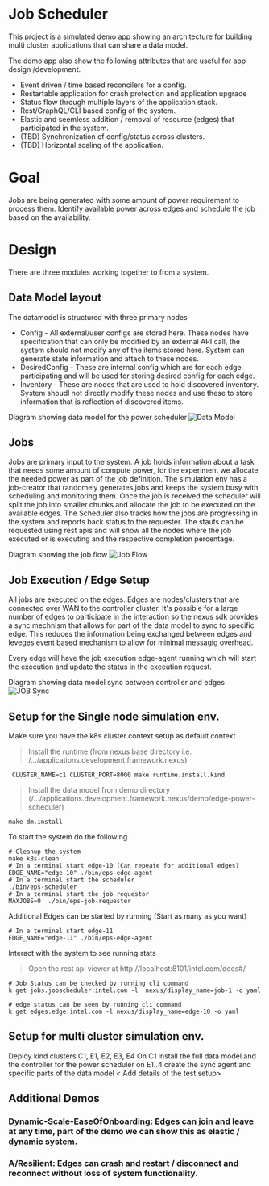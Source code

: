 # Job Scheduler
This project is a simulated demo app showing an architecture for building multi cluster applications that can share a data model. 

The demo app also show the following attributes that are useful for app design /development.
- Event driven / time based reconcilers for a config. 
- Restartable application for crash protection and application upgrade
- Status flow through multiple layers of the application stack.
- Rest/GraphQL/CLI based config of the system.
- Elastic and seemless addition / removal of resource (edges) that participated in the system.
- (TBD) Synchronization of config/status across clusters.
- (TBD) Horizontal scaling of the application.

# Goal

Jobs are being generated with some amount of power requirement to process them. Identify available power across edges and schedule the job based on the availability. 


# Design
There are three modules working together to from a system. 

## Data Model  layout
The datamodel is structured with three primary nodes 
- Config - All external/user configs are stored here. These nodes have specification that can only be modified by an external API call, the system should not modify any of the items stored here. System can generate state information and attach to these nodes. 
- DesiredConfig - These are internal config which are for each edge participating and will be used for storing desired config for each edge. 
- Inventory - These are nodes that are used to hold discovered inventory. System shoudl not directly modify these nodes and use these to store information that is reflection of discovered items. 

Diagram showing data model for the power scheduler 
![Data Model](./doc/datamodel.jpg)

## Jobs 
Jobs are primary input to the system. 
A job holds information about a task that needs some amount of compute power, for the experiment we allocate the needed power as part of the job definition.
The simulation env has a job-creator that randomely generates jobs and keeps the system busy with scheduling and monitoring them.
Once the job is received the scheduler will split the job into smaller chunks and  allocate the job to be executed on the available edges. The Scheduler also tracks how the jobs are progressing in the system and reports back status to the requester. 
The stauts can be requested using rest apis and will show all the nodes where the job executed or is executing and the respective completion percentage. 

Diagram showing the job flow 
![Job Flow](./doc/jobFlowDiag.jpg)

## Job Execution / Edge Setup
All jobs are executed on the edges. Edges are nodes/clusters that are connected over WAN to the controller cluster. It's possible for a large number of edges to participate in the interaction so the nexus sdk provides a sync mechnism that allows for part of the data model to sync to specific edge. This reduces the information being exchanged between edges and leveges event based mechanism to allow for minimal messagig overhead. 

Every edge will have the job execution edge-agent running which will start the execution and update the status in the execution request. 

Diagram showing data model sync between controller and edges
![JOB Sync](./doc/deploymentMultiEdge.jpg)


## Setup for the Single node simulation env. 
Make sure you have the k8s cluster context setup as default context
> Install the runtime (from nexus base directory i.e. /.../applications.development.framework.nexus)
```
 CLUSTER_NAME=c1 CLUSTER_PORT=8000 make runtime.install.kind

```
> Install the data model from demo directory (/.../applications.development.framework.nexus/demo/edge-power-scheduler)
```
make dm.install
```
To start the system do the following 
```
# Cleanup the system 
make k8s-clean
# In a terminal start edge-10 (Can repeate for additional edges)
EDGE_NAME="edge-10" ./bin/eps-edge-agent
# In a terminal start the scheduler
./bin/eps-scheduler
# In a terminal start the job requestor
MAXJOBS=0  ./bin/eps-job-requester
```
Additional Edges can be started by running  (Start as many as you want)
```
# In a terminal start edge-11
EDGE_NAME="edge-11" ./bin/eps-edge-agent
```

Interact with the system to see running stats
> Open the rest api viewer at 
http://localhost:8101/intel.com/docs#/

```
# Job Status can be checked by running cli command 
k get jobs.jobscheduler.intel.com -l  nexus/display_name=job-1 -o yaml

# edge status can be seen by running cli command
k get edges.edge.intel.com -l nexus/display_name=edge-10 -o yaml
```

## Setup for multi cluster simulation env.
Deploy kind clusters C1, E1, E2, E3, E4
On C1 install the full data model and the controller for the power scheduler
on E1..4 create the sync agent and specific parts of the data model
< Add details of the test setup>

 ## Additional Demos
 ### Dynamic-Scale-EaseOfOnboarding: Edges can join and leave at any time, part of the demo we can show this as elastic / dynamic system.
 <Add demo steps>
 
 ### A/Resilient: Edges can crash and restart / disconnect and reconnect without loss of system functionality.
<Add Demo Steps>
